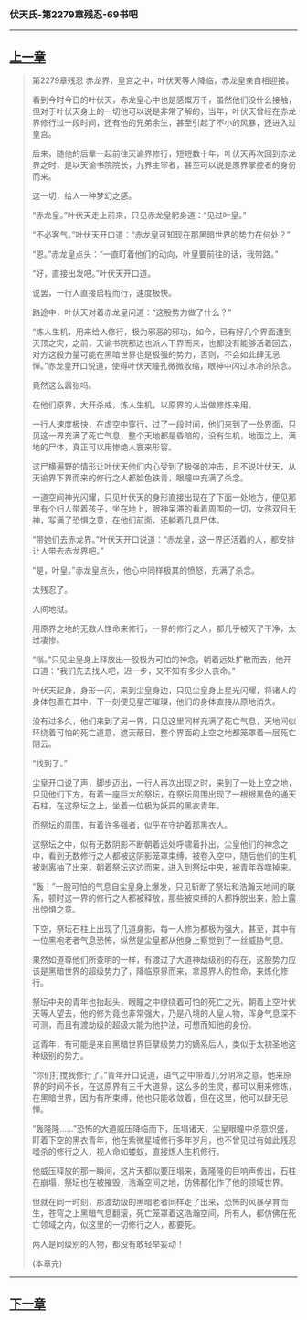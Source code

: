 ### 伏天氏-第2279章残忍-69书吧

--------
[上一章](./e581ab3063f5487fb0d2b28ebf33913d.md)
--------


>
>
>
>第2279章残忍
>赤龙界，皇宫之中，叶伏天等人降临，赤龙皇亲自相迎接。
>
>看到今时今日的叶伏天，赤龙皇心中也是感慨万千，虽然他们没什么接触，但对于叶伏天身上的一切他可以说是非常了解的，当年，叶伏天曾经在赤龙界修行过一段时间，还有他的兄弟余生，甚至引起了不小的风暴，还进入过皇宫。
>
>后来，随他的后辈一起前往天谕界修行，短短数十年，叶伏天再次回到赤龙界之时，是以天谕书院院长，九界主宰者，甚至可以说是原界掌控者的身份而来。
>
>这一切，给人一种梦幻之感。
>
>“赤龙皇。”叶伏天走上前来，只见赤龙皇躬身道：“见过叶皇。”
>
>“不必客气。”叶伏天开口道：“赤龙皇可知现在那黑暗世界的势力在何处？”
>
>“恩。”赤龙皇点头：“一直盯着他们的动向，叶皇要前往的话，我带路。”
>
>“好，直接出发吧。”叶伏天开口道。
>
>说罢，一行人直接启程而行，速度极快。
>
>路途中，叶伏天对着赤龙皇问道：“这股势力做了什么？”
>
>“炼人生机，用来给人修行，极为邪恶的邪功，如今，已有好几个界面遭到灭顶之灾，之前，天谕书院那边也派人下界而来，也都没有能够活着回去，对方这股力量可能在黑暗世界也是极强的势力，否则，不会如此肆无忌惮。”赤龙皇开口说道，使得叶伏天瞳孔微微收缩，眼神中闪过冰冷的杀念。
>
>竟然这么嚣张吗。
>
>在他们原界，大开杀戒，炼人生机，以原界的人当做修炼来用。
>
>一行人速度极快，在虚空中穿行，过了一段时间，他们来到了一处界面，只见这一界充满了死亡气息，整个天地都是昏暗的，没有生机，地面之上，满地的尸体，真正可以用惨绝人寰来形容。
>
>这尸横遍野的情形让叶伏天他们内心受到了极强的冲击，且不说叶伏天，从天谕界下界而来的修行之人都脸色铁青，眼瞳中充满了杀念。
>
>一道空间神光闪耀，只见叶伏天的身形直接出现在了下面一处地方，便见那里有个妇人带着孩子，坐在地上，眼神呆滞的看着周围的一切，女孩双目无神，写满了恐惧之意，在他们前面，还躺着几具尸体。
>
>“带她们去赤龙界。”叶伏天开口说道：“赤龙皇，这一界还活着的人，都安排让人带去赤龙界吧。”
>
>“是，叶皇。”赤龙皇点头，他心中同样极其的愤怒，充满了杀念。
>
>太残忍了。
>
>人间地狱。
>
>用原界之地的无数人性命来修行，一界的修行之人，都几乎被灭了干净，太过凄惨。
>
>“嗡。”只见尘皇身上释放出一股极为可怕的神念，朝着远处扩散而去，他开口道：“我们先去找人吧，迟一步，又不知有多少人丧命。”
>
>叶伏天起身，身形一闪，来到尘皇身边，只见尘皇身上星光闪耀，将诸人的身体包裹在其中，下一刻便见星芒璀璨，他们的身体直接从原地消失。
>
>没有过多久，他们来到了另一界，只见这里同样充满了死亡气息，天地间似环绕着可怕的死亡道意，遮天蔽日，整个界面的上空之地都笼罩着一层死亡阴云。
>
>“找到了。”
>
>尘皇开口说了声，脚步迈出，一行人再次出现之时，来到了一处上空之地，只见他们下方，有着一座巨大的祭坛，在祭坛周围出现了一根根黑色的通天石柱，在这祭坛之上，坐着一位极为妖异的黑衣青年。
>
>而祭坛的周围，有着许多强者，似乎在守护着那黑衣人。
>
>这祭坛之中，似有无数阴影不断朝着远处呼啸着扑出，尘皇他们的神念之中，看到无数修行之人都被这阴影笼罩束缚，被卷入空中，随后他们的生机被剥离抽了出来，朝着祭坛这边而来，进入到祭坛中央，被青年吞噬掉来。
>
>“轰！”一股可怕的气息自尘皇身上爆发，只见斩断了祭坛和浩瀚天地间的联系，顿时这一界的修行之人都被释放，那些被束缚的人都挣脱出来，脸上露出惊惧之意。
>
>下空，祭坛石柱上出现了几道身影，每一人修为都极为强大，甚至，其中有一位黑袍老者气息恐怖，纵然是尘皇都从他身上察觉到了一丝威胁气息。
>
>果然如道尊他们所查明的一样，有渡过了大道神劫级别的存在，这股势力应该是黑暗世界的超级势力了，降临原界而来，拿原界人的性命，来炼化修行。
>
>祭坛中央的青年也抬起头，眼瞳之中缭绕着可怕的死亡之光，朝着上空叶伏天等人望去，他的修为竟也非常强大，乃是八境的人皇人物，浑身气息深不可测，而且有渡劫级的超级大能为他护法，可想而知他的身份。
>
>这青年，有可能是来自黑暗世界巨擘级势力的嫡系后人，类似于太初圣地这种级别的势力。
>
>“你们打搅我修行了。”青年开口说道，语气之中带着几分阴冷之意，他来原界的时间不长，在这原界有三千大道界，这么多的生灵，都可以用来修炼，在黑暗世界，因为有所束缚，他也只能收敛着，但在这里，他可以肆无忌惮。
>
>“轰隆隆……”恐怖的大道威压降临而下，压塌诸天，尘皇眼瞳中杀意炽盛，盯着下空的黑衣青年，他在紫微星域修行多年岁月，也不曾见过有如此残忍嗜杀的修行之人，视人命如蝼蚁，直接炼人生机修行。
>
>他威压释放的那一瞬间，这片天都似要压塌来，轰隆隆的巨响声传出，石柱在崩塌，祭坛也在被摧毁，浩瀚空间之地，仿佛都化作了他的领域世界。
>
>但就在同一时刻，那渡劫级的黑暗老者同样走了出来，恐怖的风暴孕育而生，苍穹之上黑暗气息翻滚，死亡笼罩着这浩瀚空间，所有人，都仿佛在死亡领域之内，似这里的一切修行之人，都要死。
>
>两人是同级别的人物，都没有敢轻举妄动！
>
>(本章完)
>
>

--------
[下一章](./445710b3f8e3b41d647f82379daf4443.md)
--------
